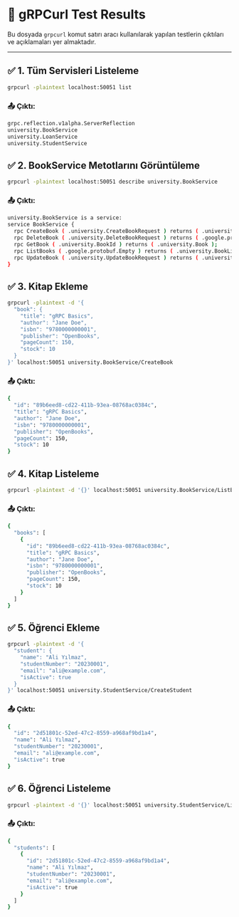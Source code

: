 # 📡 gRPCurl Test Results

Bu dosyada `grpcurl` komut satırı aracı kullanılarak yapılan testlerin çıktıları ve açıklamaları yer almaktadır.

---

## ✅ 1. Tüm Servisleri Listeleme

```bash
grpcurl -plaintext localhost:50051 list
```

### 📤 Çıktı:
```bash
grpc.reflection.v1alpha.ServerReflection
university.BookService
university.LoanService
university.StudentService
```
## ✅ 2. BookService Metotlarını Görüntüleme

```bash
grpcurl -plaintext localhost:50051 describe university.BookService
```

### 📤 Çıktı:
```bash
university.BookService is a service:
service BookService {
  rpc CreateBook ( .university.CreateBookRequest ) returns ( .university.Book );
  rpc DeleteBook ( .university.DeleteBookRequest ) returns ( .google.protobuf.Empty );
  rpc GetBook ( .university.BookId ) returns ( .university.Book );
  rpc ListBooks ( .google.protobuf.Empty ) returns ( .university.BookList );
  rpc UpdateBook ( .university.UpdateBookRequest ) returns ( .university.Book );
}
```
## ✅ 3. Kitap Ekleme

```bash
grpcurl -plaintext -d '{
  "book": {
    "title": "gRPC Basics",
    "author": "Jane Doe",
    "isbn": "9780000000001",
    "publisher": "OpenBooks",
    "pageCount": 150,
    "stock": 10
  }
}' localhost:50051 university.BookService/CreateBook
```

### 📤 Çıktı:
```bash
{
  "id": "89b6eed8-cd22-411b-93ea-08768ac0384c",
  "title": "gRPC Basics",
  "author": "Jane Doe",
  "isbn": "9780000000001",
  "publisher": "OpenBooks",
  "pageCount": 150,
  "stock": 10
}
```

## ✅ 4. Kitap Listeleme

```bash
grpcurl -plaintext -d '{}' localhost:50051 university.BookService/ListBooks
```

### 📤 Çıktı:
```bash
{
  "books": [
    {
      "id": "89b6eed8-cd22-411b-93ea-08768ac0384c",
      "title": "gRPC Basics",
      "author": "Jane Doe",
      "isbn": "9780000000001",
      "publisher": "OpenBooks",
      "pageCount": 150,
      "stock": 10
    }
  ]
}
```

## ✅ 5. Öğrenci Ekleme

```bash
grpcurl -plaintext -d '{
  "student": {
    "name": "Ali Yılmaz",
    "studentNumber": "20230001",
    "email": "ali@example.com",
    "isActive": true
  }
}' localhost:50051 university.StudentService/CreateStudent
```

### 📤 Çıktı:
```bash
{
  "id": "2d51801c-52ed-47c2-8559-a968af9bd1a4",
  "name": "Ali Yılmaz",
  "studentNumber": "20230001",
  "email": "ali@example.com",
  "isActive": true
}
```

## ✅ 6. Öğrenci Listeleme

```bash
grpcurl -plaintext -d '{}' localhost:50051 university.StudentService/ListStudents
```

### 📤 Çıktı:
```bash
{
  "students": [
    {
      "id": "2d51801c-52ed-47c2-8559-a968af9bd1a4",
      "name": "Ali Yılmaz",
      "studentNumber": "20230001",
      "email": "ali@example.com",
      "isActive": true
    }
  ]
}
```
